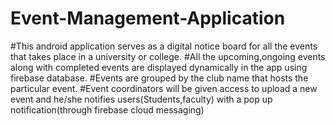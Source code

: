 # Event-Management-Application
#This android application serves as a digital notice board for all the events that takes place in a university or college.
#All the upcoming,ongoing events along with completed events are displayed dynamically in the app using firebase database.
#Events are grouped by the club name that hosts the particular event.
#Event coordinators will be given access to upload a new event and he/she notifies users(Students,faculty) with a pop up notification(through firebase cloud messaging)
